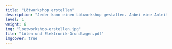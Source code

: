 ```yaml
---
title: "Lötworkshop erstellen"
description: "Jeder kann einen Lötworkshop gestalten. Anbei eine Anleitung."
level: 1
weight: 6
img: "loetworkshop-erstellen.jpg"
file: "Löten und Elektronik-Grundlagen.pdf"
imgcover: true
---
```


